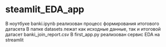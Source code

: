 # steamlit_EDA_app
В ноутбуке banki.ipynb реализован процесс формирования итогового датасета
В папке datasets лежат как исходные данные, так и итоговой датасет banki_join_report.csv
В first_app.py реализован сервис EDA на streamlit
